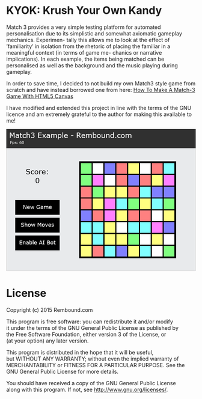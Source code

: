 # KYOK: Krush Your Own Kandy
Match 3 provides a very simple testing platform for automated personalisation due to its simplistic and somewhat axiomatic gameplay mechanics. Experimen- tally this allows me to look at the effect of ’familiarity’ in isolation from the rhetoric of placing the familiar in a meaningful context (in terms of game me- chanics or narrative implications). In each example, the items being matched can be personalised as well as the background and the music playing during gameplay.

In order to save time, I decided to not build my own Match3 style game from scratch and have instead borrowed one from here: [How To Make A Match-3 Game With HTML5 Canvas](http://rembound.com/articles/how-to-make-a-match3-game-with-html5-canvas) 

I have modified and extended this project in line with the terms of the GNU licence and am extremely grateful to the author for making this available to me!

[![How To Make A Match-3 Game With HTML5 Canvas](screenshot.png?raw=true)](http://rembound.com/articles/how-to-make-a-match3-game-with-html5-canvas)

# License
Copyright (c) 2015 Rembound.com

This program is free software: you can redistribute it and/or modify  
it under the terms of the GNU General Public License as published by  
the Free Software Foundation, either version 3 of the License, or  
(at your option) any later version.

This program is distributed in the hope that it will be useful,  
but WITHOUT ANY WARRANTY; without even the implied warranty of  
MERCHANTABILITY or FITNESS FOR A PARTICULAR PURPOSE.  See the  
GNU General Public License for more details.  

You should have received a copy of the GNU General Public License  
along with this program.  If not, see http://www.gnu.org/licenses/.
